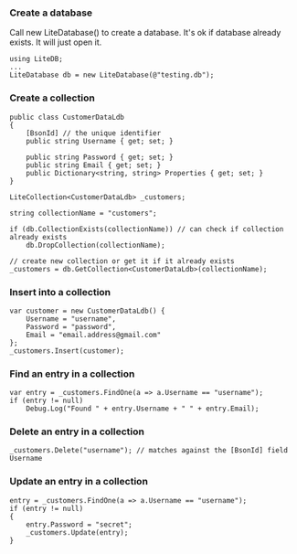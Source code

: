 ### Create a database

Call new LiteDatabase() to create a database. It's ok if database already exists. It will just open it.

```
using LiteDB;
...
LiteDatabase db = new LiteDatabase(@"testing.db");
```

### Create a collection

```
public class CustomerDataLdb
{
    [BsonId] // the unique identifier
    public string Username { get; set; }

    public string Password { get; set; }
    public string Email { get; set; }
    public Dictionary<string, string> Properties { get; set; }
}

LiteCollection<CustomerDataLdb> _customers;

string collectionName = "customers";

if (db.CollectionExists(collectionName)) // can check if collection already exists
    db.DropCollection(collectionName);

// create new collection or get it if it already exists
_customers = db.GetCollection<CustomerDataLdb>(collectionName);
```

### Insert into a collection

```
var customer = new CustomerDataLdb() { 
    Username = "username", 
    Password = "password", 
    Email = "email.address@gmail.com" 
};
_customers.Insert(customer);
```
### Find an entry in a collection

```
var entry = _customers.FindOne(a => a.Username == "username");
if (entry != null)
    Debug.Log("Found " + entry.Username + " " + entry.Email);
```

### Delete an entry in a collection

```
_customers.Delete("username"); // matches against the [BsonId] field Username
```

### Update an entry in a collection
```
entry = _customers.FindOne(a => a.Username == "username");
if (entry != null)
{
    entry.Password = "secret";
    _customers.Update(entry);
}
```
